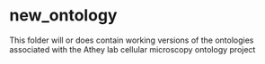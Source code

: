 # new_ontology

This folder will or does contain working versions of the ontologies associated with the Athey lab cellular microscopy ontology project
